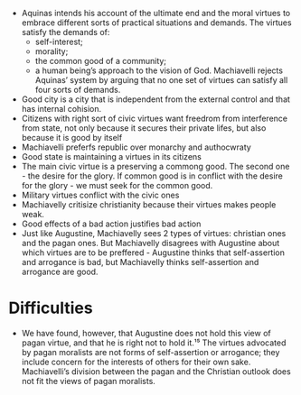 - Aquinas intends his account of the ultimate end and the moral virtues to embrace different sorts of practical situations and demands. The virtues satisfy the demands of:
    - self-interest;
    - morality; 
    - the common good of a community; 
    - a human being’s approach to the vision of God. 
Machiavelli rejects Aquinas’ system by arguing that no one set of virtues can satisfy all four sorts of demands.
- Good city is a city that is independent from the external control and that has internal cohision.
- Citizens with right sort of civic virtues want freedrom from interference from state, not only because it secures their private lifes, but also because it is good by itself
- Machiavelli preferfs republic over monarchy and authocwraty
- Good state is maintaining a virtues in its citizens
- The main civic virtue is a preserving a commong good. The second one - the desire for the glory. If common good is in conflict with the desire for the glory - we must seek for the common good.
- Military virtues conflict with the civic ones
- Machiavelly critisize christianity because their virtues makes people weak.
- Good effects of a bad action justifies bad action
- Just like Augustine, Machiavelly sees 2 types of virtues: christian ones and the pagan ones. But Machiavelly disagrees with Augustine about which virtues are to be preffered - Augustine thinks that self-assertion and arrogance is bad, but Machiavelly thinks self-assertion and arrogance are good.

# Difficulties
- We have found, however, that Augustine does not hold this view of pagan virtue, and that he is right not to hold it.¹⁵ The virtues advocated by pagan moralists are not forms of self-assertion or arrogance; they include concern for the interests of others for their own sake. Machiavelli’s division between the pagan and the Christian outlook does not fit the views of pagan moralists.

